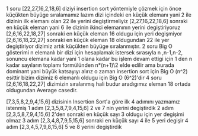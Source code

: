1 soru
[22,27,16,2,18,6] diziyi insertion sort yöntemiyle çözmek için önce küçükten büyüge sıralamamız lazım
dizi içindeki en küçük elemanı yani 2 ile dizinin ilk elemanı olan 22 ile yerini degiştirmeliyiz
[2,27,16,22,18,6] sonraki en küçük eleman yani 6 ile dizinin ikinci elemanının yerini degiştiriyoruz
[2,6,16,22,18,27] sonraki en küçük eleman 16 oldugu için yeri degişmiyor
[2,6,16,18,22,27] sonraki en küçük eleman 18 oldugundan 22 ile yer degiştiriyor
dizimiz artık küçükten büyüge sıralanmıştır.
2 soru
Big O gösterimi n elemanlı bir dizi için hesaplamak istersek sırasıyla n ,n-1,n-2, sonuncu elemana kadar yani 1 olana kadar bu işlem devam ettigi için 1 den n kadar sayıların toplamı formülünden
 n*(n+1)\2 elde edilir ama burada dominant yani büyük katsayıyı alırız o zaman insertion sort için Big O (n^2) esittir 
 bizim dizimiz 6 elemanlı oldugu için Big O (6^2)'dir
4 soru
[2,6,16,18,22,27]  dizimizin sıralanmış hali budur aradıgımız eleman 18 ortada oldugundan Average casedir.

[7,3,5,8,2,9,4,15,6] dizisinin Insertion Sort'a göre ilk 4 adımını yazmamız istenmiş
1 adım [2,3,5,8,7,9,4,15,6] 2 ve 7 nin yerini degiştirdik
2 adım [2,3,5,8,7,9,4,15,6] 2'den sonraki en küçük sayı 3 oldugu için yer degişimi olmaz 
3 adım [2,3,4,8,7,9,5,15,6] sonraki en küçük sayı 4 ile 5 yeri degişir
4 adım [2,3,4,5,7,9,8,15,6] 5 ve 8 yerini degiştirdik

